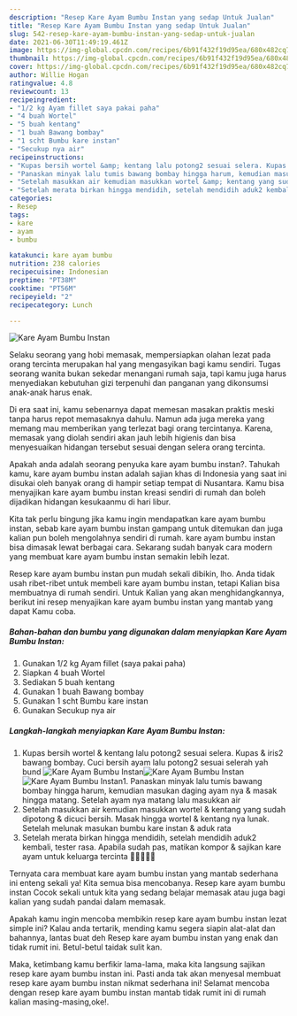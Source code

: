 ```yaml
---
description: "Resep Kare Ayam Bumbu Instan yang sedap Untuk Jualan"
title: "Resep Kare Ayam Bumbu Instan yang sedap Untuk Jualan"
slug: 542-resep-kare-ayam-bumbu-instan-yang-sedap-untuk-jualan
date: 2021-06-30T11:49:19.461Z
image: https://img-global.cpcdn.com/recipes/6b91f432f19d95ea/680x482cq70/kare-ayam-bumbu-instan-foto-resep-utama.jpg
thumbnail: https://img-global.cpcdn.com/recipes/6b91f432f19d95ea/680x482cq70/kare-ayam-bumbu-instan-foto-resep-utama.jpg
cover: https://img-global.cpcdn.com/recipes/6b91f432f19d95ea/680x482cq70/kare-ayam-bumbu-instan-foto-resep-utama.jpg
author: Willie Hogan
ratingvalue: 4.8
reviewcount: 13
recipeingredient:
- "1/2 kg Ayam fillet saya pakai paha"
- "4 buah Wortel"
- "5 buah kentang"
- "1 buah Bawang bombay"
- "1 scht Bumbu kare instan"
- "Secukup nya air"
recipeinstructions:
- "Kupas bersih wortel &amp; kentang lalu potong2 sesuai selera. Kupas &amp; iris2 bawang bombay. Cuci bersih ayam lalu potong2 sesuai selerah yah bund"
- "Panaskan minyak lalu tumis bawang bombay hingga harum, kemudian masukan daging ayam nya &amp; masak hingga matang. Setelah ayam nya matang lalu masukkan air"
- "Setelah masukkan air kemudian masukkan wortel &amp; kentang yang sudah dipotong &amp; dicuci bersih. Masak hingga wortel &amp; kentang nya lunak. Setelah melunak masukan bumbu kare instan &amp; aduk rata"
- "Setelah merata birkan hingga mendidih, setelah mendidih aduk2 kembali, tester rasa. Apabila sudah pas, matikan kompor &amp; sajikan kare ayam untuk keluarga tercinta 🙏🏻😍🥰🤗"
categories:
- Resep
tags:
- kare
- ayam
- bumbu

katakunci: kare ayam bumbu 
nutrition: 238 calories
recipecuisine: Indonesian
preptime: "PT38M"
cooktime: "PT56M"
recipeyield: "2"
recipecategory: Lunch

---
```



![Kare Ayam Bumbu Instan](https://img-global.cpcdn.com/recipes/6b91f432f19d95ea/680x482cq70/kare-ayam-bumbu-instan-foto-resep-utama.jpg)

Selaku seorang yang hobi memasak, mempersiapkan olahan lezat pada orang tercinta merupakan hal yang mengasyikan bagi kamu sendiri. Tugas seorang  wanita bukan sekedar menangani rumah saja, tapi kamu juga harus menyediakan kebutuhan gizi terpenuhi dan panganan yang dikonsumsi anak-anak harus enak.

Di era  saat ini, kamu sebenarnya dapat memesan masakan praktis meski tanpa harus repot memasaknya dahulu. Namun ada juga mereka yang memang mau memberikan yang terlezat bagi orang tercintanya. Karena, memasak yang diolah sendiri akan jauh lebih higienis dan bisa menyesuaikan hidangan tersebut sesuai dengan selera orang tercinta. 



Apakah anda adalah seorang penyuka kare ayam bumbu instan?. Tahukah kamu, kare ayam bumbu instan adalah sajian khas di Indonesia yang saat ini disukai oleh banyak orang di hampir setiap tempat di Nusantara. Kamu bisa menyajikan kare ayam bumbu instan kreasi sendiri di rumah dan boleh dijadikan hidangan kesukaanmu di hari libur.

Kita tak perlu bingung jika kamu ingin mendapatkan kare ayam bumbu instan, sebab kare ayam bumbu instan gampang untuk ditemukan dan juga kalian pun boleh mengolahnya sendiri di rumah. kare ayam bumbu instan bisa dimasak lewat berbagai cara. Sekarang sudah banyak cara modern yang membuat kare ayam bumbu instan semakin lebih lezat.

Resep kare ayam bumbu instan pun mudah sekali dibikin, lho. Anda tidak usah ribet-ribet untuk membeli kare ayam bumbu instan, tetapi Kalian bisa membuatnya di rumah sendiri. Untuk Kalian yang akan menghidangkannya, berikut ini resep menyajikan kare ayam bumbu instan yang mantab yang dapat Kamu coba.

<!--inarticleads1-->

##### Bahan-bahan dan bumbu yang digunakan dalam menyiapkan Kare Ayam Bumbu Instan:

1. Gunakan 1/2 kg Ayam fillet (saya pakai paha)
1. Siapkan 4 buah Wortel
1. Sediakan 5 buah kentang
1. Gunakan 1 buah Bawang bombay
1. Gunakan 1 scht Bumbu kare instan
1. Gunakan Secukup nya air




<!--inarticleads2-->

##### Langkah-langkah menyiapkan Kare Ayam Bumbu Instan:

1. Kupas bersih wortel &amp; kentang lalu potong2 sesuai selera. Kupas &amp; iris2 bawang bombay. Cuci bersih ayam lalu potong2 sesuai selerah yah bund
<img src="https://img-global.cpcdn.com/steps/9486f96427e524d7/160x128cq70/kare-ayam-bumbu-instan-langkah-memasak-1-foto.jpg" alt="Kare Ayam Bumbu Instan"><img src="https://img-global.cpcdn.com/steps/f6d2f0151b959fcd/160x128cq70/kare-ayam-bumbu-instan-langkah-memasak-1-foto.jpg" alt="Kare Ayam Bumbu Instan"><img src="https://img-global.cpcdn.com/steps/3ed246ed38282153/160x128cq70/kare-ayam-bumbu-instan-langkah-memasak-1-foto.jpg" alt="Kare Ayam Bumbu Instan">1. Panaskan minyak lalu tumis bawang bombay hingga harum, kemudian masukan daging ayam nya &amp; masak hingga matang. Setelah ayam nya matang lalu masukkan air
1. Setelah masukkan air kemudian masukkan wortel &amp; kentang yang sudah dipotong &amp; dicuci bersih. Masak hingga wortel &amp; kentang nya lunak. Setelah melunak masukan bumbu kare instan &amp; aduk rata
1. Setelah merata birkan hingga mendidih, setelah mendidih aduk2 kembali, tester rasa. Apabila sudah pas, matikan kompor &amp; sajikan kare ayam untuk keluarga tercinta 🙏🏻😍🥰🤗




Ternyata cara membuat kare ayam bumbu instan yang mantab sederhana ini enteng sekali ya! Kita semua bisa mencobanya. Resep kare ayam bumbu instan Cocok sekali untuk kita yang sedang belajar memasak atau juga bagi kalian yang sudah pandai dalam memasak.

Apakah kamu ingin mencoba membikin resep kare ayam bumbu instan lezat simple ini? Kalau anda tertarik, mending kamu segera siapin alat-alat dan bahannya, lantas buat deh Resep kare ayam bumbu instan yang enak dan tidak rumit ini. Betul-betul taidak sulit kan. 

Maka, ketimbang kamu berfikir lama-lama, maka kita langsung sajikan resep kare ayam bumbu instan ini. Pasti anda tak akan menyesal membuat resep kare ayam bumbu instan nikmat sederhana ini! Selamat mencoba dengan resep kare ayam bumbu instan mantab tidak rumit ini di rumah kalian masing-masing,oke!.

